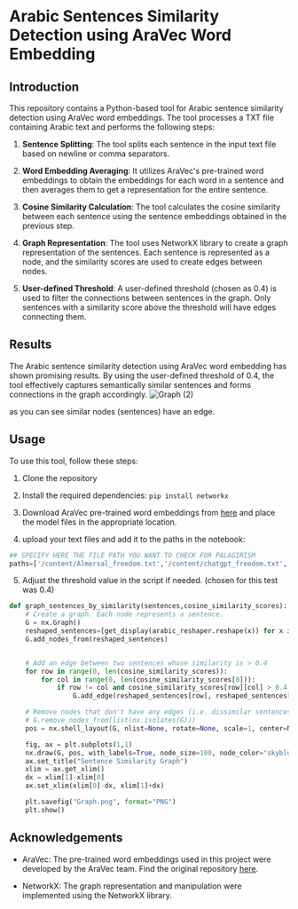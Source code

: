 # Arabic Sentences Similarity Detection using AraVec Word Embedding


## Introduction

This repository contains a Python-based tool for Arabic sentence similarity detection using AraVec word embeddings. The tool processes a TXT file containing Arabic text and performs the following steps:

1. **Sentence Splitting**: The tool splits each sentence in the input text file based on newline or comma separators.

2. **Word Embedding Averaging**: It utilizes AraVec's pre-trained word embeddings to obtain the embeddings for each word in a sentence and then averages them to get a representation for the entire sentence.

3. **Cosine Similarity Calculation**: The tool calculates the cosine similarity between each sentence using the sentence embeddings obtained in the previous step.

4. **Graph Representation**: The tool uses NetworkX library to create a graph representation of the sentences. Each sentence is represented as a node, and the similarity scores are used to create edges between nodes.

5. **User-defined Threshold**: A user-defined threshold (chosen as 0.4) is used to filter the connections between sentences in the graph. Only sentences with a similarity score above the threshold will have edges connecting them.

## Results

The Arabic sentence similarity detection using AraVec word embedding has shown promising results. By using the user-defined threshold of 0.4, the tool effectively captures semantically similar sentences and forms connections in the graph accordingly.
![Graph (2)](https://github.com/hossamemamo/Sentence-Similarity-Detection/assets/78453559/f388be60-c5d9-4bab-9815-d7ee2d844267)

as you can see similar nodes (sentences) have an edge.

## Usage

To use this tool, follow these steps:

1. Clone the repository
2. Install the required dependencies: `pip install networkx`
3. Download AraVec pre-trained word embeddings from [here](https://github.com/bakrianoo/aravec/tree/master) and place the model files in the appropriate location.

4. upload your text files and add it to the paths in the notebook:

```python
## SPECIFY HERE THE FILE PATH YOU WANT TO CHECK FOR PALAGIRISM
paths=['/content/Almersal_freedom.txt','/content/chatgpt_freedom.txt','/content/mawdoo3.com_freedom.txt','/content/Sotor_mother.txt']
```

5. Adjust the threshold value in the script if needed. (chosen for this test was 0.4)

```python
def graph_sentences_by_similarity(sentences,cosine_similarity_scores):
    # Create a graph. Each node represents a sentence.
    G = nx.Graph()
    reshaped_sentences=[get_display(arabic_reshaper.reshape(x)) for x in sentences]
    G.add_nodes_from(reshaped_sentences)


    # Add an edge between two sentences whose similarity is > 0.4
    for row in range(0, len(cosine_similarity_scores)):
        for col in range(0, len(cosine_similarity_scores[0])):
            if row != col and cosine_similarity_scores[row][col] > 0.4:
                G.add_edge(reshaped_sentences[row], reshaped_sentences[col])

    # Remove nodes that don't have any edges (i.e. dissimilar sentences).
    # G.remove_nodes_from(list(nx.isolates(G)))
    pos = nx.shell_layout(G, nlist=None, rotate=None, scale=1, center=None, dim=2)

    fig, ax = plt.subplots(1,1)
    nx.draw(G, pos, with_labels=True, node_size=100, node_color="skyblue", font_size=10, font_color='black', ax=ax)
    ax.set_title("Sentence Similarity Graph")
    xlim = ax.get_xlim()
    dx = xlim[1]-xlim[0]
    ax.set_xlim(xlim[0]-dx, xlim[1]+dx)

    plt.savefig("Graph.png", format="PNG")
    plt.show()


```

## Acknowledgements

- AraVec: The pre-trained word embeddings used in this project were developed by the AraVec team. Find the original repository [here](https://github.com/bakrianoo/aravec).

- NetworkX: The graph representation and manipulation were implemented using the NetworkX library.
